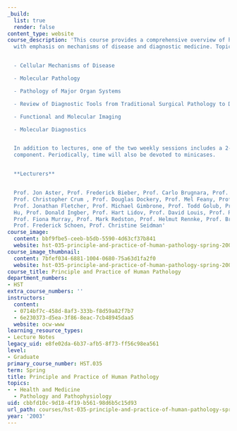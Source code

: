 ```yaml
---
_build:
  list: true
  render: false
content_type: website
course_description: 'This course provides a comprehensive overview of human pathology
  with emphasis on mechanisms of disease and diagnostic medicine. Topics include:


  - Cellular Mechanisms of Disease

  - Molecular Pathology

  - Pathology of Major Organ Systems

  - Review of Diagnostic Tools from Traditional Surgical Pathology to Diagnostic Spectroscopy

  - Functional and Molecular Imaging

  - Molecular Diagnostics


  In addition to lectures, one of the two weekly sessions includes a 2-3 hour laboratory
  component. Periodically, time will also be devoted to minicases.


  **Lecturers**


  Prof. Jon Aster, Prof. Frederick Bieber, Prof. Carlo Brugnara, Prof. Robert B. Colvin,
  Prof. Christopher Crum , Prof. Douglas Dockery, Prof. Mel Feany, Prof. Michael Feld,
  Prof. Jonathan Fletcher, Prof. Michael Gimbrone, Prof. Todd Golub, Prof. Frank B.
  Hu, Prof. Donald Ingber, Prof. Hart Lidov, Prof. David Louis, Prof. Richard Mitchell,
  Prof. Fiona Murray, Prof. Mark Redston, Prof. Helmut Rennke, Prof. Bruce Rosen,
  Prof. Frederick Schoen, Prof. Christine Seidman'
course_image:
  content: bbf9fbe5-ceeb-b5db-5590-4d63cf37b841
  website: hst-035-principle-and-practice-of-human-pathology-spring-2003
course_image_thumbnail:
  content: 7bfef034-6881-1004-0680-75a63d1fa2f0
  website: hst-035-principle-and-practice-of-human-pathology-spring-2003
course_title: Principle and Practice of Human Pathology
department_numbers:
- HST
extra_course_numbers: ''
instructors:
  content:
  - 0714bf7c-458d-8af3-333b-f8d59a82f7b7
  - 6e230373-d5ea-3f86-8eac-7cb48945daa5
  website: ocw-www
learning_resource_types:
- Lecture Notes
legacy_uid: e8fe02da-6b37-afb5-8f73-ff56c98ea561
level:
- Graduate
primary_course_number: HST.035
term: Spring
title: Principle and Practice of Human Pathology
topics:
- - Health and Medicine
  - Pathology and Pathophysiology
uid: cbbfd10c-9d18-4f19-b561-98d6b5c15d93
url_path: courses/hst-035-principle-and-practice-of-human-pathology-spring-2003
year: '2003'
---
```

